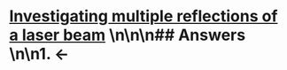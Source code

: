 # [Investigating multiple reflections of a laser beam](https://projecteuler.net/problem=144) \n\n\n## Answers \n\n1. &larr;
